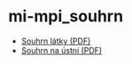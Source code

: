 mi-mpi_souhrn
=============

- [Souhrn látky (PDF)](https://github.com/illagrenan/mi-mpi_souhrn/raw/master/skripta/MPI%20-%20Souhrn%20l%C3%A1tky.pdf)
- [Souhrn na ústní (PDF)](https://github.com/illagrenan/mi-mpi_souhrn/raw/master/priprava_na_ustni/MPI%20-%20%C3%9Astn%C3%AD.pdf)
